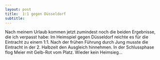 ```yaml
---
layout: post
title:  1:1 gegen Düsseldorf
subtitle:  
---
```


Nach meinem Urlaub kommen jetzt zumindest noch die beiden Ergebnisse, die ich verpasst habe: Im Heimspiel gegen Düsseldorf reichte es für die Eintracht zu einem 1:1. Nach der frühen Führung durch Jung musste die Eintracht in der 2. Halbzeit den Ausgleich hinnehmen. In der Schlussphase flog Meier mit Gelb-Rot vom Platz. Wieder kein Heimsieg...


